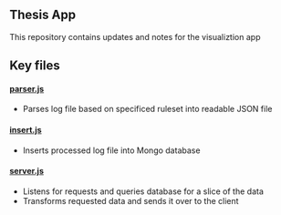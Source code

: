 ## Thesis App
This repository contains updates and notes for the visualiztion app

## Key files

#### [parser.js](https://github.com/neuralism/thesis-app/blob/master/parser.js)
- Parses log file based on specificed ruleset into readable JSON file

#### [insert.js](https://github.com/neuralism/thesis-app/blob/master/insert.js)
- Inserts processed log file into Mongo database

#### [server.js]((https://github.com/neuralism/thesis-app/blob/master/server.js))
- Listens for requests and queries database for a slice of the data
- Transforms requested data and sends it over to the client

